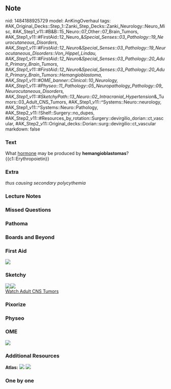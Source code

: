 ## Note
nid: 1484188925729
model: AnKingOverhaul
tags: #AK_Original_Decks::Step_1::Zanki_Step_Decks::Zanki_Neurology::Neuro_Misc, #AK_Step1_v11::#B&B::15_Neuro::07_Other::07_Brain_Tumors, #AK_Step1_v11::#FirstAid::12_Neuro_&_Special_Senses::03_Pathology::19_Neurocutaneous_Disorders, #AK_Step1_v11::#FirstAid::12_Neuro_&_Special_Senses::03_Pathology::19_Neurocutaneous_Disorders::Von_Hippel_Lindau, #AK_Step1_v11::#FirstAid::12_Neuro_&_Special_Senses::03_Pathology::20_Adult_Primary_Brain_Tumors, #AK_Step1_v11::#FirstAid::12_Neuro_&_Special_Senses::03_Pathology::20_Adult_Primary_Brain_Tumors::Hemangioblastoma, #AK_Step1_v11::#OME_banner::Clinical::10_Neurology, #AK_Step1_v11::#Physeo::11_Pathology::05_Neuropathology_Pathology::09_Neurocutaneous_Disorders, #AK_Step1_v11::#SketchyPath::13_Neuro::02_Intracranial_Hypertension_&_Tumors::03_Adult_CNS_Tumors, #AK_Step1_v11::^Systems::Neuro::neurology, #AK_Step1_v11::^Systems::Neuro::Pathology, #AK_Step2_v11::!Shelf::Surgery::no_dupes, #AK_Step2_v11::#Resources_by_rotation::Surgery::devirgilio_dorian::ct_vascular, #AK_Step2_v11::Original_decks::Dorian::surg::devirgilio::ct_vascular
markdown: false

### Text
<div>
  What <u>hormone</u> may be produced by <b>hemangioblastomas</b>?
</div>
<div>
  {{c1::Erythropoietin}}
</div>

### Extra
<i>thus causing secondary polycythemia</i>

### Lecture Notes


### Missed Questions


### Pathoma


### Boards and Beyond


### First Aid
<img src="tmpqTDhD_.png">

### Sketchy
<div><img src=
"hemangioblastomas%20have%20normal%20vasculature_1566160514431.jpg"><img src="Zoverall%20picture%20(88)_1566160514431.JPG"></div><a href="https://dashboard.sketchy.com/study/medical/courses/medical-pathophysiology/units/medical-pathophysiology-neuro/videos/medical-pathophysiology-neuro-intracranial-hypertension-and-tumors-adult-cns-tumors?utm_source=anki&utm_medium=partnership&utm_campaign=february_update&utm_content=medical">Watch
Adult CNS Tumors</a>

### Pixorize


### Physeo


### OME
<div class="ome-widget">
  <a href=
  "https://onlinemeded.org/spa/neurology?ref=anki"><img src="_OME_AnkiFlashcards_Topic_2.png"></a>
</div>

### Additional Resources
<b>Atlas:</b> <img src="tmp6hye3r.png" class="resizer"> <img src=
"tmp4mDeSB.png" class="resizer">

### One by one

